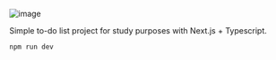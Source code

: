 ![image](https://github.com/bandeiraos/next-todolist/assets/15945788/57a44b53-3fd1-4252-a508-7b9e46e12020)

Simple to-do list project for study purposes with Next.js + Typescript.

```bash
npm run dev
```
